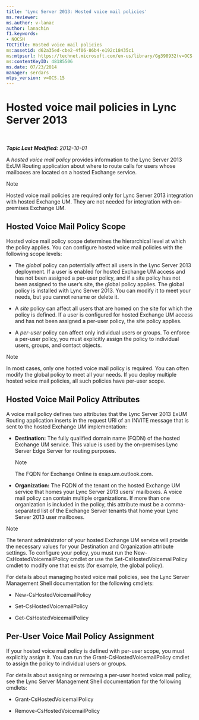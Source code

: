 ```yaml
---
title: 'Lync Server 2013: Hosted voice mail policies'
ms.reviewer: 
ms.author: v-lanac
author: lanachin
f1.keywords:
- NOCSH
TOCTitle: Hosted voice mail policies
ms:assetid: d62a35ed-cbe2-4f06-86b4-e192c18435c1
ms:mtpsurl: https://technet.microsoft.com/en-us/library/Gg398932(v=OCS.15)
ms:contentKeyID: 48185506
ms.date: 07/23/2014
manager: serdars
mtps_version: v=OCS.15
---
```


# Hosted voice mail policies in Lync Server 2013

<div data-xmlns="http://www.w3.org/1999/xhtml">

<div class="topic" data-xmlns="http://www.w3.org/1999/xhtml" data-msxsl="urn:schemas-microsoft-com:xslt" data-cs="https://msdn.microsoft.com/">

<div data-asp="https://msdn2.microsoft.com/asp">



</div>

<div id="mainSection">

<div id="mainBody">

<span> </span>

_**Topic Last Modified:** 2012-10-01_

A *hosted voice mail policy* provides information to the Lync Server 2013 ExUM Routing application about where to route calls for users whose mailboxes are located on a hosted Exchange service.

<div>


> [!NOTE]  
> Hosted voice mail policies are required only for Lync Server 2013 integration with hosted Exchange UM. They are not needed for integration with on-premises Exchange UM.



</div>

<div>

## Hosted Voice Mail Policy Scope

Hosted voice mail policy scope determines the hierarchical level at which the policy applies. You can configure hosted voice mail policies with the following scope levels:

  - The *global* policy can potentially affect all users in the Lync Server 2013 deployment. If a user is enabled for hosted Exchange UM access and has not been assigned a per-user policy, and if a site policy has not been assigned to the user’s site, the global policy applies. The global policy is installed with Lync Server 2013. You can modify it to meet your needs, but you cannot rename or delete it.

  - A *site* policy can affect all users that are homed on the site for which the policy is defined. If a user is configured for hosted Exchange UM access and has not been assigned a per-user policy, the site policy applies.

  - A *per-user* policy can affect only individual users or groups. To enforce a per-user policy, you must explicitly assign the policy to individual users, groups, and contact objects.

<div>


> [!NOTE]  
> In most cases, only one hosted voice mail policy is required. You can often modify the global policy to meet all your needs. If you deploy multiple hosted voice mail policies, all such policies have per-user scope.



</div>

</div>

<div>

## Hosted Voice Mail Policy Attributes

A voice mail policy defines two attributes that the Lync Server 2013 ExUM Routing application inserts in the request URI of an INVITE message that is sent to the hosted Exchange UM implementation:

  - **Destination:** The fully qualified domain name (FQDN) of the hosted Exchange UM service. This value is used by the on-premises Lync Server Edge Server for routing purposes.
    
    <div>
    

    > [!NOTE]  
    > The FQDN for Exchange Online is exap.um.outlook.com.

    
    </div>

  - **Organization:** The FQDN of the tenant on the hosted Exchange UM service that homes your Lync Server 2013 users’ mailboxes. A voice mail policy can contain multiple organizations. If more than one organization is included in the policy, this attribute must be a comma-separated list of the Exchange Server tenants that home your Lync Server 2013 user mailboxes.

<div>


> [!NOTE]  
> The tenant administrator of your hosted Exchange UM service will provide the necessary values for your Destination and Organization attribute settings. To configure your policy, you must run the New-CsHostedVoicemailPolicy cmdlet or use the Set-CsHostedVoicemailPolicy cmdlet to modify one that exists (for example, the global policy).



</div>

For details about managing hosted voice mail policies, see the Lync Server Management Shell documentation for the following cmdlets:

  - New-CsHostedVoicemailPolicy

  - Set-CsHostedVoicemailPolicy

  - Get-CsHostedVoicemailPolicy

</div>

<div>

## Per-User Voice Mail Policy Assignment

If your hosted voice mail policy is defined with per-user scope, you must explicitly assign it. You can run the Grant-CsHostedVoicemailPolicy cmdlet to assign the policy to individual users or groups.

For details about assigning or removing a per-user hosted voice mail policy, see the Lync Server Management Shell documentation for the following cmdlets:

  - Grant-CsHostedVoicemailPolicy

  - Remove-CsHostedVoicemailPolicy

</div>

</div>

<span> </span>

</div>

</div>

</div>

